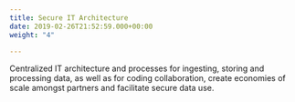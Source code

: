 ```yaml
---
title: Secure IT Architecture
date: 2019-02-26T21:52:59.000+00:00
weight: "4"

---
```

Centralized IT architecture and processes for ingesting, storing and processing data, as well as for coding collaboration, create economies of scale amongst partners and facilitate secure data use.